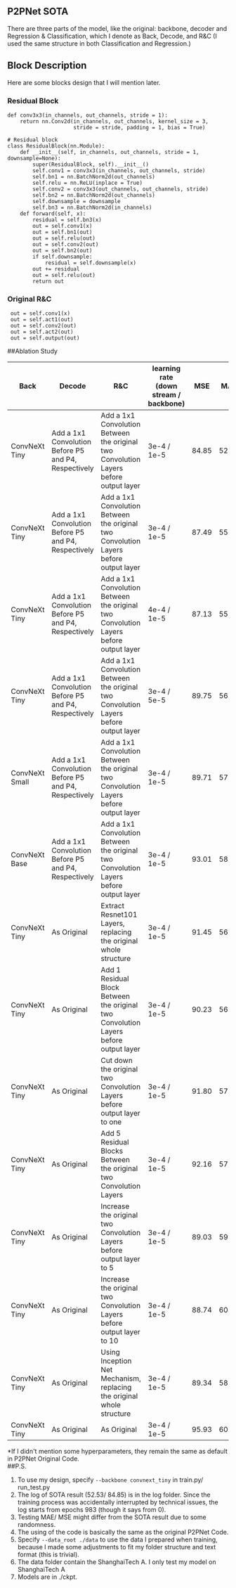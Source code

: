 ## P2PNet SOTA
There are three parts of the model, like the original: backbone, decoder and Regression & Classification, which I denote as Back, Decode, and R&C (I used the same structure in both Classification and Regression.)
## Block Description
Here are some blocks design that I will mention later.
### Residual Block  
```
def conv3x3(in_channels, out_channels, stride = 1):
    return nn.Conv2d(in_channels, out_channels, kernel_size = 3, 
                     stride = stride, padding = 1, bias = True)
    
# Residual block
class ResidualBlock(nn.Module):
    def __init__(self, in_channels, out_channels, stride = 1, downsample=None):
        super(ResidualBlock, self).__init__()
        self.conv1 = conv3x3(in_channels, out_channels, stride)
        self.bn1 = nn.BatchNorm2d(out_channels)
        self.relu = nn.ReLU(inplace = True)
        self.conv2 = conv3x3(out_channels, out_channels, stride)
        self.bn2 = nn.BatchNorm2d(out_channels)
        self.downsample = downsample
        self.bn3 = nn.BatchNorm2d(in_channels)
    def forward(self, x):
        residual = self.bn3(x)
        out = self.conv1(x)
        out = self.bn1(out)
        out = self.relu(out)
        out = self.conv2(out)
        out = self.bn2(out)
        if self.downsample:
            residual = self.downsample(x)
        out += residual
        out = self.relu(out)
        return out
```
### Original R&C
```
 out = self.conv1(x)
 out = self.act1(out)
 out = self.conv2(out)
 out = self.act2(out)
 out = self.output(out)
```
##Ablation Study

| Back | Decode | R&C | learning rate (down stream / backbone) | MSE | MAE | Input Resolution | Activation |
| ---- | -----  | --- | -------------------------------------  | --- | --- | ---------------- | ---------- |
| ConvNeXt Tiny | Add a 1x1 Convolution Before P5 and P4, Respectively| Add a 1x1 Convolution Between the original two Convolution Layers before output layer | 3e-4 / 1e-5 | 84.85 | 52.53 | 128 x 128 | RELU |
| ConvNeXt Tiny | Add a 1x1 Convolution Before P5 and P4, Respectively| Add a 1x1 Convolution Between the original two Convolution Layers before output layer | 3e-4 / 1e-5 | 87.49 | 55.74 | 128 x 128 | LeakyRELU |
| ConvNeXt Tiny | Add a 1x1 Convolution Before P5 and P4, Respectively| Add a 1x1 Convolution Between the original two Convolution Layers before output layer | 4e-4 / 1e-5 | 87.13 | 55.23 | 256 x 256 | RELU |
| ConvNeXt Tiny | Add a 1x1 Convolution Before P5 and P4, Respectively| Add a 1x1 Convolution Between the original two Convolution Layers before output layer | 3e-4 / 5e-5 | 89.75 | 56.53 | 256 x 256 | LeakyRELU |
| ConvNeXt Small | Add a 1x1 Convolution Before P5 and P4, Respectively| Add a 1x1 Convolution Between the original two Convolution Layers before output layer | 3e-4 / 1e-5 | 89.71 | 57.21 | 128 x 128 | RELU |
| ConvNeXt Base | Add a 1x1 Convolution Before P5 and P4, Respectively| Add a 1x1 Convolution Between the original two Convolution Layers before output layer| 3e-4 / 1e-5 | 93.01 | 58.33 | 128 x 128 | RELU |
| ConvNeXt Tiny | As Original | Extract Resnet101 Layers, replacing the original whole structure | 3e-4 / 1e-5 | 91.45 | 56.91 | 128 x 128 | RELU |
| ConvNeXt Tiny | As Original | Add 1 Residual Block Between the original two Convolution Layers before output layer| 3e-4 / 1e-5 | 90.23 | 56.01 | 128 x 128 | RELU |
| ConvNeXt Tiny | As Original | Cut down the original two Convolution Layers before output layer to one | 3e-4 / 1e-5 | 91.80 | 57.21 | 128 x 128 | RELU |
| ConvNeXt Tiny | As Original | Add 5 Residual Blocks Between the original two Convolution Layers| 3e-4 / 1e-5 | 92.16 | 57.87 | 128 x 128 | RELU |
| ConvNeXt Tiny | As Original | Increase the original two Convolution Layers before output layer to 5| 3e-4 / 1e-5 | 89.03 | 59.92 | 128 x 128 | RELU |
| ConvNeXt Tiny | As Original | Increase the original two Convolution Layers before output layer to 10| 3e-4 / 1e-5 | 88.74 | 60.64 | 128 x 128 | RELU |
| ConvNeXt Tiny | As Original | Using Inception Net Mechanism, replacing the original whole structure| 3e-4 / 1e-5 | 89.34 | 58.35 | 128 x 128 | RELU |
| ConvNeXt Tiny | As Original | As Original | 3e-4 / 1e-5 | 95.93 | 60.69 | 128 x 128 | RELU |



*If I didn't mention some hyperparameters, they remain the same as default in P2PNet Original Code.  
##P.S.
1.  To use my design, specify `--backbone convnext_tiny` in train.py/ run_test.py
2.  The log of SOTA result (52.53/ 84.85) is in the log folder. Since the training process was accidentally interrupted by technical issues, the log starts from epochs 983 (though it says from 0).
3.  Testing MAE/ MSE might differ from the SOTA result due to some randomness.
4.  The using of the code is basically the same as the original P2PNet Code.
5.  Specify `--data_root ./data` to use the data I prepared when training, because I made some adjustments to fit my folder structure and text format (this is trivial).
6.  The data folder contain the ShanghaiTech A. I only test my model on ShanghaiTech A
7.  Models are in ./ckpt.